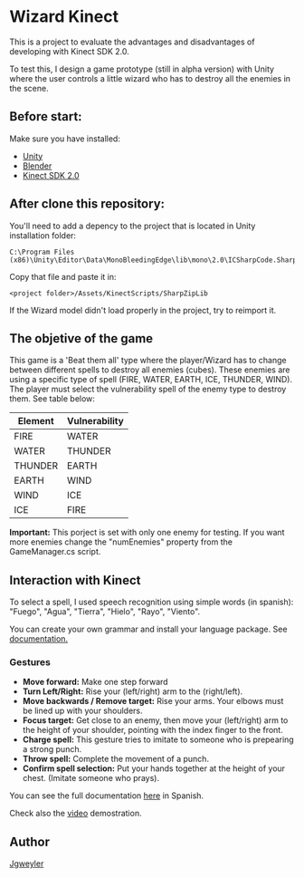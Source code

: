 # Wizard Kinect

This is a project to evaluate the advantages and disadvantages of developing with Kinect SDK 2.0.

To test this, I design a game prototype (still in alpha version) with Unity where the user controls a little wizard who has to destroy all the enemies in the scene.

## Before start:

Make sure you have installed:

* [Unity](https://unity3d.com/es)
* [Blender](https://www.blender.org/)
* [Kinect SDK 2.0](https://developer.microsoft.com/es-es/windows/kinect)

## After clone this repository:

You'll need  to add a depency to the project that is located in Unity installation folder:

```
C:\Program Files (x86)\Unity\Editor\Data\MonoBleedingEdge\lib\mono\2.0\ICSharpCode.SharpZipLib.dll
```
Copy that file and paste it in:
```
<project folder>/Assets/KinectScripts/SharpZipLib
```

If the Wizard model didn't load properly in the project, try to reimport it.

## The objetive of the game

This game is a 'Beat them all' type where the player/Wizard has to change between different spells to destroy all enemies (cubes).
These enemies are using a specific type of spell (FIRE, WATER, EARTH, ICE, THUNDER, WIND). The player must select the vulnerability spell
of the enemy type to destroy them. See table below:

|Element  |Vulnerability    |
| --------|-----------------|
| FIRE    |     WATER       |
| WATER   |     THUNDER     |
| THUNDER |     EARTH       |
| EARTH   |     WIND        |
| WIND    |     ICE         |
| ICE     |     FIRE        |

**Important:** This porject is set with only one enemy for testing. If you want more enemies change the "numEnemies" property from the GameManager.cs script.

## Interaction with Kinect

To select a spell, I used speech recognition using simple words (in spanish):
"Fuego", "Agua", "Tierra", "Hielo", "Rayo", "Viento".

You can create your own grammar and install your language package. See [documentation.](https://msdn.microsoft.com/en-us/library/jj131034.aspx)

### Gestures

- **Move forward:** Make one step forward
- **Turn Left/Right:** Rise your (left/right) arm to the (right/left).
- **Move backwards / Remove target:** Rise your arms. Your elbows must be lined up with your shoulders.
- **Focus target:** Get close to an enemy, then move your (left/right) arm to the height of your shoulder, pointing with the index finger to the front.
- **Charge spell:** This gesture tries to imitate to someone who is prepearing a strong punch.
- **Throw spell:** Complete the movement of a punch.
- **Confirm spell selection:** Put your hands together at the height of your chest. (Imitate someone who prays).

You can see the full documentation [here](https://drive.google.com/file/d/1OQ6ypAus1_X7Y8tlD0iuVZtK4uvrSXA2/view?usp=sharing) in Spanish.

Check also the [video](https://www.youtube.com/watch?v=FF7i1bP04uw&t=1s) demostration.

## Author

[Jgweyler](https://github.com/Jgweyler/)




